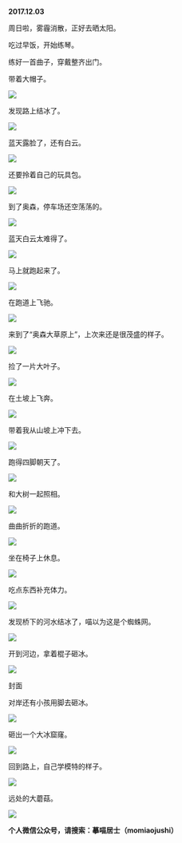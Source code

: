 
          
            
**2017.12.03**

周日啦，雾霾消散，正好去晒太阳。

吃过早饭，开始练琴。

练好一首曲子，穿戴整齐出门。

带着大帽子。




![](//upload-images.jianshu.io/upload_images/51001-f4a90667009ef59a.jpg)




发现路上结冰了。




![](//upload-images.jianshu.io/upload_images/51001-c413cff5d6a63d39.jpg)




蓝天露脸了，还有白云。




![](//upload-images.jianshu.io/upload_images/51001-3f1b483de358c20a.jpg)




还要拎着自己的玩具包。




![](//upload-images.jianshu.io/upload_images/51001-2fa44bc2efa84383.jpg)




到了奥森，停车场还空荡荡的。




![](//upload-images.jianshu.io/upload_images/51001-77f5aea9182b732d.jpg)




蓝天白云太难得了。




![](//upload-images.jianshu.io/upload_images/51001-013eb2c244f84c9f.jpg)




马上就跑起来了。




![](//upload-images.jianshu.io/upload_images/51001-3ca13124eb6d9070.jpg)




在跑道上飞驰。




![](//upload-images.jianshu.io/upload_images/51001-33a91413ce89858f.jpg)




来到了“奥森大草原上”，上次来还是很茂盛的样子。




![](//upload-images.jianshu.io/upload_images/51001-fb736ae3ba9124d1.jpg)




捡了一片大叶子。




![](//upload-images.jianshu.io/upload_images/51001-7b8359b9caf745f4.jpg)




在土坡上飞奔。




![](//upload-images.jianshu.io/upload_images/51001-2a8d6bd3d3b88eb1.jpg)




带着我从山坡上冲下去。




![](//upload-images.jianshu.io/upload_images/51001-9a3b97f207f2946d.jpg)




跑得四脚朝天了。




![](//upload-images.jianshu.io/upload_images/51001-645a16b45f627f4c.jpg)




和大树一起照相。




![](//upload-images.jianshu.io/upload_images/51001-271e54b24cabb0ff.jpg)




曲曲折折的跑道。




![](//upload-images.jianshu.io/upload_images/51001-e658a7c1e4980e7e.jpg)




坐在椅子上休息。




![](//upload-images.jianshu.io/upload_images/51001-f644be91d3221d9c.jpg)




吃点东西补充体力。




![](//upload-images.jianshu.io/upload_images/51001-b77538269c9af2ed.jpg)




发现桥下的河水结冰了，喵以为这是个蜘蛛网。




![](//upload-images.jianshu.io/upload_images/51001-b8d4c04263985415.jpg)




开到河边，拿着棍子砸冰。




![](//upload-images.jianshu.io/upload_images/51001-f4358b74a036df93.jpg)

封面


对岸还有小孩用脚去砸冰。




![](//upload-images.jianshu.io/upload_images/51001-ddec03e2340d3d4a.jpg)




砸出一个大冰窟窿。




![](//upload-images.jianshu.io/upload_images/51001-d2d73bc43212cec3.jpg)




回到路上，自己学模特的样子。




![](//upload-images.jianshu.io/upload_images/51001-a690a8d30d8ec759.jpg)




远处的大蘑菇。




![](//upload-images.jianshu.io/upload_images/51001-ad32dc14bbc30bfd.jpg)





**个人微信公众号，请搜索：摹喵居士（momiaojushi）**

          
        
